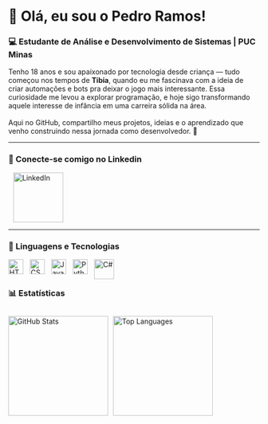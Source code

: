 <h1 align="left">👋 Olá, eu sou o Pedro Ramos!</h1>

<h3 align="left">💻 Estudante de Análise e Desenvolvimento de Sistemas | PUC Minas</h3>

<p align="left">
    Tenho 18 anos e sou apaixonado por tecnologia desde criança — tudo começou nos tempos de <b>Tibia</b>, quando eu me fascinava com a ideia de criar automações e bots pra deixar o jogo mais interessante. Essa curiosidade me levou a explorar programação, e hoje sigo transformando aquele interesse de infância em uma carreira sólida na área.  
    <br><br>
    Aqui no GitHub, compartilho meus projetos, ideias e o aprendizado que venho construindo nessa jornada como desenvolvedor. 🚀
</p>

---
###  🔗 Conecte-se comigo no Linkedin

<p align="left">
    <a href="https://www.linkedin.com/in/pramosdev/" target="_blank">
        <img 
            alt="LinkedIn" 
            title="Conecte-se comigo no LinkedIn" 
            src="https://content.linkedin.com/content/dam/me/business/en-us/amp/xbu/linkedin-revised-brand-guidelines/linkedin-logo/fg/brandg-linkedinlogo-hero-logo-dsk-v01.png/jcr:content/renditions/brandg-linkedinlogo-hero-logo-dsk-v01-2x.png"
            width="100"
            style="margin-left: 10px;"
        />
    </a>
</p>

---

### 🤖 Linguagens e Tecnologias

<img 
    align="left" 
    alt="HTML"
    title="HTML" 
    width="30px" 
    style="padding-right: 10px;" 
    src="https://cdn.jsdelivr.net/gh/devicons/devicon@latest/icons/html5/html5-original.svg" 
/>
<img 
    align="left" 
    alt="CSS" 
    title="CSS"
    width="30px" 
    style="padding-right: 10px;" 
    src="https://cdn.jsdelivr.net/gh/devicons/devicon@latest/icons/css3/css3-original.svg" 
/>
<img 
    align="left" 
    alt="JavaScript" 
    title="JavaScript"
    width="30px" 
    style="padding-right: 10px;" 
    src="https://cdn.jsdelivr.net/gh/devicons/devicon@latest/icons/javascript/javascript-original.svg" 
/>
<img 
    align="left" 
    alt="Python" 
    title="Python"
    width="30px" 
    style="padding-right: 10px;" 
    src="https://cdn.jsdelivr.net/gh/devicons/devicon@latest/icons/python/python-original.svg" 
/>
<img 
    align="left" 
    alt="C#" 
    title="C#" 
    width="40px" 
    style="padding-right: 10px;" 
    src="https://cdn.jsdelivr.net/gh/devicons/devicon@latest/icons/csharp/csharp-original.svg" 
/>


<br/>
<br/>

### 📊 Estatísticas

<div style="display: flex; flex-wrap: wrap; gap: 10px;">

  <img 
    alt="GitHub Stats" 
    height="200" 
    src="https://github-readme-stats.vercel.app/api?username=devpramos&show_icons=true&theme=tokyonight&locale=pt-br" 
  />

  <img 
    alt="Top Languages" 
    height="200" 
    src="https://github-readme-stats.vercel.app/api/top-langs/?username=devpramos&theme=tokyonight&layout=compact&custom_title=Tecnologias&langs_count=9" 
  />

</div>
